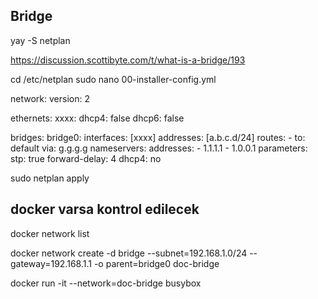 ## Bridge

yay -S netplan

https://discussion.scottibyte.com/t/what-is-a-bridge/193


cd /etc/netplan
sudo nano 00-installer-config.yml

network:
  version: 2

  ethernets:
    xxxx:
      dhcp4: false
      dhcp6: false

  bridges:
    bridge0:
      interfaces: [xxxx]
      addresses: [a.b.c.d/24]
      routes:
         - to: default
           via: g.g.g.g
      nameservers:
        addresses:
          - 1.1.1.1
          - 1.0.0.1
      parameters:
        stp: true
        forward-delay: 4
      dhcp4: no



sudo netplan apply

## docker varsa kontrol edilecek

docker network list

docker network create -d bridge --subnet=192.168.1.0/24 --gateway=192.168.1.1 -o parent=bridge0 doc-bridge

docker run -it --network=doc-bridge busybox





